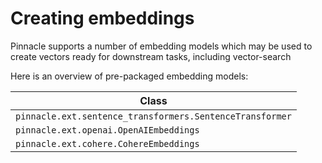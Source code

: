 # Creating embeddings

Pinnacle supports a number of embedding models which may be used to create
vectors ready for downstream tasks, including vector-search

Here is an overview of pre-packaged embedding models:

| Class | 
| --- | 
| `pinnacle.ext.sentence_transformers.SentenceTransformer` |
| `pinnacle.ext.openai.OpenAIEmbeddings` | 
| `pinnacle.ext.cohere.CohereEmbeddings` |